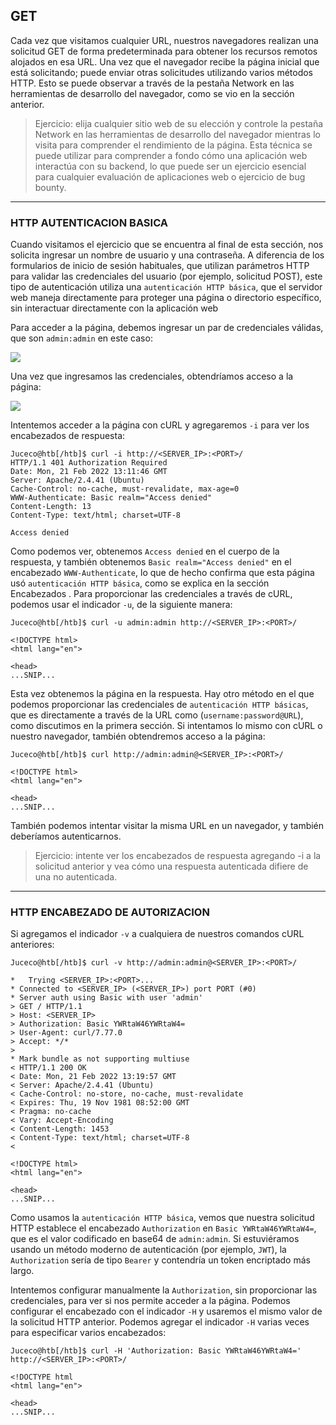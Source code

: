## **GET**

Cada vez que visitamos cualquier URL, nuestros navegadores realizan una solicitud GET de forma predeterminada para obtener los recursos remotos alojados en esa URL. Una vez que el navegador recibe la página inicial que está solicitando; puede enviar otras solicitudes utilizando varios métodos HTTP. Esto se puede observar a través de la pestaña Network en las herramientas de desarrollo del navegador, como se vio en la sección anterior.

>Ejercicio: elija cualquier sitio web de su elección y controle la pestaña Network en las herramientas de desarrollo del navegador mientras lo visita para comprender el rendimiento de la página. Esta técnica se puede utilizar para comprender a fondo cómo una aplicación web interactúa con su backend, lo que puede ser un ejercicio esencial para cualquier evaluación de aplicaciones web o ejercicio de bug bounty.
___

### **HTTP AUTENTICACION BASICA**

Cuando visitamos el ejercicio que se encuentra al final de esta sección, nos solicita ingresar un nombre de usuario y una contraseña. A diferencia de los formularios de inicio de sesión habituales, que utilizan parámetros HTTP para validar las credenciales del usuario (por ejemplo, solicitud POST), este tipo de autenticación utiliza una `autenticación HTTP básica`, que el servidor web maneja directamente para proteger una página o directorio específico, sin interactuar directamente con la aplicación web

Para acceder a la página, debemos ingresar un par de credenciales válidas, que son `admin:admin` en este caso:

![](https://academy.hackthebox.com/storage/modules/35/http_auth_login.jpg)

Una vez que ingresamos las credenciales, obtendríamos acceso a la página:

![](https://academy.hackthebox.com/storage/modules/35/http_auth_index.jpg)

Intentemos acceder a la página con cURL y agregaremos `-i` para ver los encabezados de respuesta:

~~~
Juceco@htb[/htb]$ curl -i http://<SERVER_IP>:<PORT>/
HTTP/1.1 401 Authorization Required
Date: Mon, 21 Feb 2022 13:11:46 GMT
Server: Apache/2.4.41 (Ubuntu)
Cache-Control: no-cache, must-revalidate, max-age=0
WWW-Authenticate: Basic realm="Access denied"
Content-Length: 13
Content-Type: text/html; charset=UTF-8

Access denied
~~~

Como podemos ver, obtenemos `Access denied` en el cuerpo de la respuesta, y también obtenemos `Basic realm="Access denied"` en el encabezado `WWW-Authenticate`, lo que de hecho confirma que esta página usó `autenticación HTTP básica`, como se explica en la sección Encabezados . Para proporcionar las credenciales a través de cURL, podemos usar el indicador `-u`, de la siguiente manera:

~~~
Juceco@htb[/htb]$ curl -u admin:admin http://<SERVER_IP>:<PORT>/

<!DOCTYPE html>
<html lang="en">

<head>
...SNIP...
~~~

Esta vez obtenemos la página en la respuesta. Hay otro método en el que podemos proporcionar las credenciales de `autenticación HTTP básicas`, que es directamente a través de la URL como (`username:password@URL`), como discutimos en la primera sección. Si intentamos lo mismo con cURL o nuestro navegador, también obtendremos acceso a la página:

~~~
Juceco@htb[/htb]$ curl http://admin:admin@<SERVER_IP>:<PORT>/

<!DOCTYPE html>
<html lang="en">

<head>
...SNIP...
~~~

También podemos intentar visitar la misma URL en un navegador, y también deberíamos autenticarnos.

>Ejercicio: intente ver los encabezados de respuesta agregando -i a la solicitud anterior y vea cómo una respuesta autenticada difiere de una no autenticada.
___

### **HTTP ENCABEZADO DE AUTORIZACION**

Si agregamos el indicador `-v` a cualquiera de nuestros comandos cURL anteriores:

~~~
Juceco@htb[/htb]$ curl -v http://admin:admin@<SERVER_IP>:<PORT>/

*   Trying <SERVER_IP>:<PORT>...
* Connected to <SERVER_IP> (<SERVER_IP>) port PORT (#0)
* Server auth using Basic with user 'admin'
> GET / HTTP/1.1
> Host: <SERVER_IP>
> Authorization: Basic YWRtaW46YWRtaW4=
> User-Agent: curl/7.77.0
> Accept: */*
> 
* Mark bundle as not supporting multiuse
< HTTP/1.1 200 OK
< Date: Mon, 21 Feb 2022 13:19:57 GMT
< Server: Apache/2.4.41 (Ubuntu)
< Cache-Control: no-store, no-cache, must-revalidate
< Expires: Thu, 19 Nov 1981 08:52:00 GMT
< Pragma: no-cache
< Vary: Accept-Encoding
< Content-Length: 1453
< Content-Type: text/html; charset=UTF-8
< 

<!DOCTYPE html>
<html lang="en">

<head>
...SNIP...
~~~

Como usamos la `autenticación HTTP básica`, vemos que nuestra solicitud HTTP establece el encabezado `Authorization` en `Basic YWRtaW46YWRtaW4=`, que es el valor codificado en base64 de `admin:admin`. Si estuviéramos usando un método moderno de autenticación (por ejemplo, `JWT`), la `Authorization` sería de tipo `Bearer` y contendría un token encriptado más largo.

Intentemos configurar manualmente la `Authorization`, sin proporcionar las credenciales, para ver si nos permite acceder a la página. Podemos configurar el encabezado con el indicador `-H` y usaremos el mismo valor de la solicitud HTTP anterior. Podemos agregar el indicador `-H` varias veces para especificar varios encabezados:

~~~
Juceco@htb[/htb]$ curl -H 'Authorization: Basic YWRtaW46YWRtaW4=' http://<SERVER_IP>:<PORT>/

<!DOCTYPE html
<html lang="en">

<head>
...SNIP...
~~~

